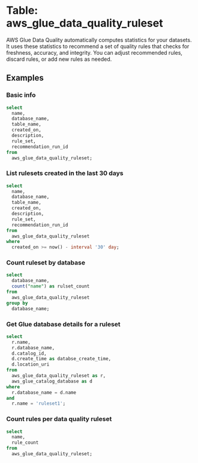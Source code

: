 # Table: aws_glue_data_quality_ruleset

AWS Glue Data Quality automatically computes statistics for your datasets. It uses these statistics to recommend a set of quality rules that checks for freshness, accuracy, and integrity. You can adjust recommended rules, discard rules, or add new rules as needed.

## Examples

### Basic info

```sql
select
  name,
  database_name,
  table_name,
  created_on,
  description,
  rule_set,
  recommendation_run_id
from
  aws_glue_data_quality_ruleset;
```

### List rulesets created in the last 30 days

```sql
select
  name,
  database_name,
  table_name,
  created_on,
  description,
  rule_set,
  recommendation_run_id
from
  aws_glue_data_quality_ruleset
where
  created_on >= now() - interval '30' day;
```

### Count ruleset by database

```sql
select
  database_name,
  count("name") as rulset_count
from
  aws_glue_data_quality_ruleset
group by
  database_name;
```

### Get Glue database details for a ruleset

```sql
select
  r.name,
  r.database_name,
  d.catalog_id,
  d.create_time as databse_create_time,
  d.location_uri
from
  aws_glue_data_quality_ruleset as r,
  aws_glue_catalog_database as d
where
  r.database_name = d.name
and
  r.name = 'ruleset1';
```


### Count rules per data quality ruleset

```sql
select
  name,
  rule_count
from
  aws_glue_data_quality_ruleset;
```
